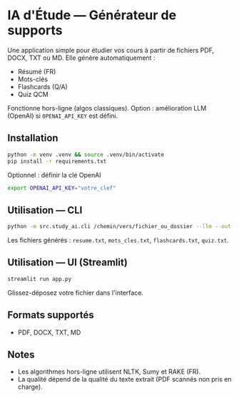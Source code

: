 # IA d'Étude — Générateur de supports

Une application simple pour étudier vos cours à partir de fichiers PDF, DOCX, TXT ou MD. Elle génère automatiquement :

- Résumé (FR)
- Mots-clés
- Flashcards (Q/A)
- Quiz QCM

Fonctionne hors-ligne (algos classiques). Option : amélioration LLM (OpenAI) si `OPENAI_API_KEY` est défini.

## Installation

```bash
python -m venv .venv && source .venv/bin/activate
pip install -r requirements.txt
```

Optionnel : définir la clé OpenAI
```bash
export OPENAI_API_KEY="votre_clef"
```

## Utilisation — CLI

```bash
python -m src.study_ai.cli /chemin/vers/fichier_ou_dossier --llm --out ./sortie
```

Les fichiers générés : `resume.txt`, `mots_cles.txt`, `flashcards.txt`, `quiz.txt`.

## Utilisation — UI (Streamlit)

```bash
streamlit run app.py
```

Glissez-déposez votre fichier dans l'interface.

## Formats supportés

- PDF, DOCX, TXT, MD

## Notes

- Les algorithmes hors-ligne utilisent NLTK, Sumy et RAKE (FR).
- La qualité dépend de la qualité du texte extrait (PDF scannés non pris en charge).